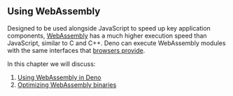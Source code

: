 ## Using WebAssembly

Designed to be used alongside JavaScript to speed up key application components,
[WebAssembly](https://webassembly.org/) has a much higher execution speed than
JavaScript, similar to C and C++. Deno can execute WebAssembly modules with the
same interfaces that
[browsers provide](https://developer.mozilla.org/en-US/docs/WebAssembly).

In this chapter we will discuss:

1. [Using WebAssembly in Deno](webassembly/using_webassembly.md)
2. [Optimizing WebAssembly binaries](webassembly/optimization.md)
